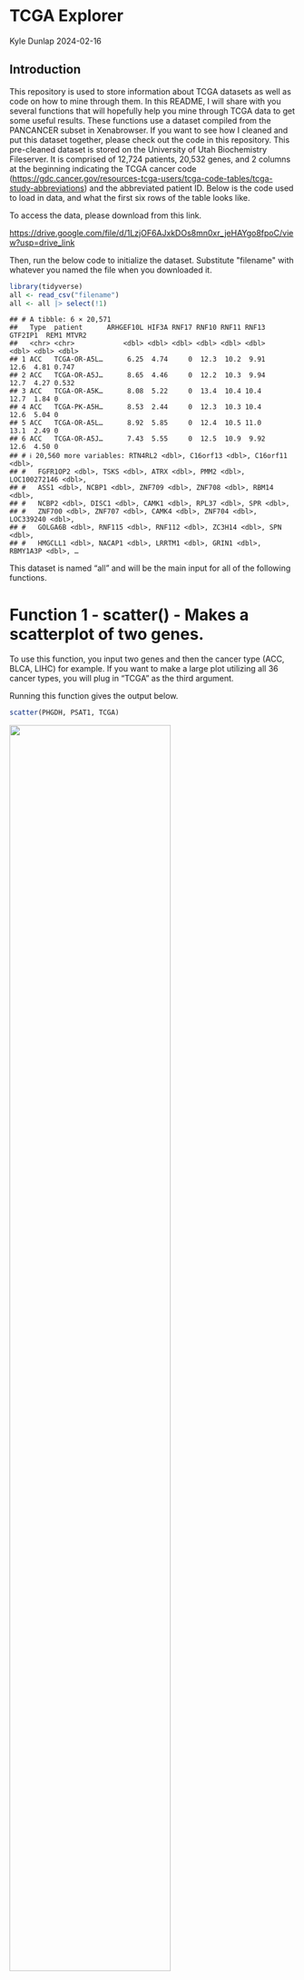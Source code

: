TCGA Explorer
================
Kyle Dunlap
2024-02-16

## Introduction

This repository is used to store information about TCGA datasets as well
as code on how to mine through them. In this README, I will share with
you several functions that will hopefully help you mine through TCGA
data to get some useful results. These functions use a dataset compiled
from the PANCANCER subset in Xenabrowser. If you want to see how I
cleaned and put this dataset together, please check out the code in this
repository. This pre-cleaned dataset is stored on the University of Utah
Biochemistry Fileserver. It is comprised of 12,724 patients, 20,532
genes, and 2 columns at the beginning indicating the TCGA cancer code
(<https://gdc.cancer.gov/resources-tcga-users/tcga-code-tables/tcga-study-abbreviations>)
and the abbreviated patient ID. Below is the code used to load in data,
and what the first six rows of the table looks like.

To access the data, please download from this link.

https://drive.google.com/file/d/1LzjOF6AJxkDOs8mn0xr_jeHAYgo8fpoC/view?usp=drive_link

Then, run the below code to initialize the dataset. Substitute "filename" with whatever you named the file when you downloaded it.

``` r
library(tidyverse)
all <- read_csv("filename")
all <- all |> select(!1)
```

    ## # A tibble: 6 × 20,571
    ##   Type  patient      ARHGEF10L HIF3A RNF17 RNF10 RNF11 RNF13 GTF2IP1  REM1 MTVR2
    ##   <chr> <chr>            <dbl> <dbl> <dbl> <dbl> <dbl> <dbl>   <dbl> <dbl> <dbl>
    ## 1 ACC   TCGA-OR-A5L…      6.25  4.74     0  12.3  10.2  9.91    12.6  4.81 0.747
    ## 2 ACC   TCGA-OR-A5J…      8.65  4.46     0  12.2  10.3  9.94    12.7  4.27 0.532
    ## 3 ACC   TCGA-OR-A5K…      8.08  5.22     0  13.4  10.4 10.4     12.7  1.84 0    
    ## 4 ACC   TCGA-PK-A5H…      8.53  2.44     0  12.3  10.3 10.4     12.6  5.04 0    
    ## 5 ACC   TCGA-OR-A5L…      8.92  5.85     0  12.4  10.5 11.0     13.1  2.49 0    
    ## 6 ACC   TCGA-OR-A5J…      7.43  5.55     0  12.5  10.9  9.92    12.6  4.50 0    
    ## # ℹ 20,560 more variables: RTN4RL2 <dbl>, C16orf13 <dbl>, C16orf11 <dbl>,
    ## #   FGFR1OP2 <dbl>, TSKS <dbl>, ATRX <dbl>, PMM2 <dbl>, LOC100272146 <dbl>,
    ## #   ASS1 <dbl>, NCBP1 <dbl>, ZNF709 <dbl>, ZNF708 <dbl>, RBM14 <dbl>,
    ## #   NCBP2 <dbl>, DISC1 <dbl>, CAMK1 <dbl>, RPL37 <dbl>, SPR <dbl>,
    ## #   ZNF700 <dbl>, ZNF707 <dbl>, CAMK4 <dbl>, ZNF704 <dbl>, LOC339240 <dbl>,
    ## #   GOLGA6B <dbl>, RNF115 <dbl>, RNF112 <dbl>, ZC3H14 <dbl>, SPN <dbl>,
    ## #   HMGCLL1 <dbl>, NACAP1 <dbl>, LRRTM1 <dbl>, GRIN1 <dbl>, RBMY1A3P <dbl>, …

This dataset is named “all” and will be the main input for all of the
following functions.

# Function 1 - scatter() - Makes a scatterplot of two genes.

To use this function, you input two genes and then the cancer type (ACC,
BLCA, LIHC) for example. If you want to make a large plot utilizing all
36 cancer types, you will plug in “TCGA” as the third argument.

Running this function gives the output below.

``` r
scatter(PHGDH, PSAT1, TCGA)
```

<img src="README_files/figure-gfm/function 1 result-1.png" width="75%" height="75%" />

# Function 2 - scatter_facet() - Makes scatter plots of 2 genes for all 36 cancer types.

This function takes advantage of the facet_wrap() function in ggplot2.
You will input two genes, and get 36 “mini-scatter plots”, one for each
cancer type. It will return both a table and a plot. To save space, I
only show a tiny snippet of the plot, but you can see the whole thing by
changing print(n = 3) to print(n = Inf).

Running this function gives the output below.

``` r
scatter_facet(PHGDH, PSAT1)
```

    ## # A tibble: 36 × 2
    ##   Type     cor
    ##   <chr>  <dbl>
    ## 1 KICH   0.779
    ## 2 GBMLGG 0.680
    ## 3 READ   0.663
    ## # ℹ 33 more rows

![](README_files/figure-gfm/function%202%20result-1.png)<!-- -->

# Function 3 - single_cor() Gives you the correlation value of two genes.

This function outputs a single number: The correlation value between two
genes within one cancer type or across all of them.

Running this code will give you your single value, in this case, the
correlation between PSAT1 and PHGDH over all cancer types is 0.476

``` r
single_cor(PSAT1, PHGDH, TCGA)
```

    ## # A tibble: 1 × 1
    ##   corvalue
    ##      <dbl>
    ## 1    0.476

# Function 4 - boxplot_many() - Give any number of genes and the TCGA type and get a single boxplot

This can be done pretty easily with XenaBrowser, but this method saves
clicking time and improves the graphics. You can input any number of
genes (greater than 1) and get a boxplot. As we’ve been doing, you can
input either one cancer type or all of them with “TCGA”.


Running this code with any number of genes will give you the boxplot
below. The cancer type (or TCGA) must be in the first argument.

``` r
boxplot_many(TCGA, OTC, ASS1, SLC7A5, ARG1, ARG2)
```

    ## Warning: Using an external vector in selections was deprecated in tidyselect 1.1.0.
    ## ℹ Please use `all_of()` or `any_of()` instead.
    ##   # Was:
    ##   data %>% select(genes)
    ## 
    ##   # Now:
    ##   data %>% select(all_of(genes))
    ## 
    ## See <https://tidyselect.r-lib.org/reference/faq-external-vector.html>.
    ## This warning is displayed once every 8 hours.
    ## Call `lifecycle::last_lifecycle_warnings()` to see where this warning was
    ## generated.

![](README_files/figure-gfm/function%204%20result-1.png)<!-- -->

# Function 5 - boxplot_onegene() - Give one gene and get a boxplot of all 36 cancer types.

This plot takes one gene as an input and gives you a boxplot of 36
boxes, each corresponding to a cancer type. This is a good way to see
what cancers your gene is highly or lowly expressed in.


Here, you input one gene to get the boxplot.

``` r
boxplot_onegene(PHGDH)
```

![](README_files/figure-gfm/function%205%20result-1.png)<!-- -->

# Function 6 - onegene_corloop() - Correlate over all genes after giving one gene.

This function takes one gene as an input and returns a table of the most
correlated gene to the input gene. Like previous functions, you can
choose what cancer type to look at. This is a good way to see what genes
may have some sort of co-regulation with the input gene.


Give the input gene and cancer code. You can print as many genes as you
want, but I will only show 5.

``` r
onegene_corloop(PHGDH, TCGA) 
```

    ## # A tibble: 20,530 × 2
    ##   gene     cor
    ##   <chr>  <dbl>
    ## 1 PHGDH  1    
    ## 2 CBS    0.485
    ## 3 PSAT1  0.476
    ## 4 ERI3   0.451
    ## 5 MAP6D1 0.441
    ## # ℹ 20,525 more rows

# 7. normal_cancer - Create a Boxplot of Solid Tissue vs. Cancer in Your Type

What’s cool about this dataset is that there is also tissue next to the
diseased area that we have access to. Here, you can plot the values of a
gene in a cancer tissue vs. the healthy tissue nearby.


Give a gene and a cancer type to get a boxplot.

``` r
normal_cancer(PHGDH, BRCA)
```

![](README_files/figure-gfm/function%207%20result-1.png)<!-- -->

# 8. rank - Ranks cancer types by expression of given gene

This function will take one gene and rank its expression within the 36
available cancer types in TCGA.


Input one gene. You will only see the top 5 results.

``` r
rank(PHGDH)
```

    ## # A tibble: 36 × 2
    ##   Type    mean
    ##   <chr>  <dbl>
    ## 1 LGG     12.3
    ## 2 UCS     12.1
    ## 3 GBMLGG  12.1
    ## 4 MESO    11.7
    ## 5 PRAD    11.5
    ## # ℹ 31 more rows
